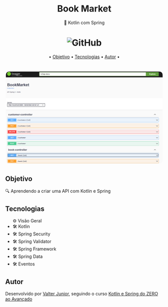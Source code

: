 <h1 align="center">Book Market</h1>


<p align="center"> 🚀 Kotlin com Spring</p>

<h1 align="center"><img alt="GitHub" src="https://img.shields.io/github/license/valtercfjunior/portfolio"></h1>

<p align="center">•
 <a href="#objetivo">Objetivo</a> •
 <a href="#tecnologias">Tecnologias</a> • 
 <a href="#autor">Autor</a> •
</p>



<h1 align="center">
    <img src="./public/mock1.png" style="width: 500px; border-radius:10px " >
    

</h1>

## **Objetivo**

<p> 🔍 Aprendendo a criar uma API com Kotlin e Spring </p>



## **Tecnologias**



<ul> ⚙️ Visão Geral
    <li>🛠 Kotlin
    <li>🛠 Spring Security
    <li>🛠 Spring Validator
    <li>🛠 Spring Framework
    <li>🛠 Spring Data
    <li>🛠 Eventos

</ul>







## **Autor**

<p> Desenvolvido por <a href="https://github.com/valtercfjunior">Valter Junior</a>, seguindo o curso <a href="https://www.udemy.com/course/kotlin-spring/">Kotlin e Spring do ZERO ao Avançado
</a> </p>


